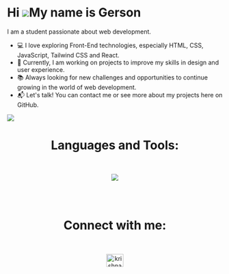 Hi ![](https://user-images.githubusercontent.com/18350557/176309783-0785949b-9127-417c-8b55-ab5a4333674e.gif)My name is Gerson
==================================================================================================================================
I am a student passionate about web development.

* 💻 I love exploring Front-End technologies, especially HTML, CSS, JavaScript, Tailwind CSS and React.
* 🚀 Currently, I am working on projects to improve my skills in design and user experience.
* 📚 Always looking for new challenges and opportunities to continue growing in the world of web development.
* 📬 Let's talk! You can contact me or see more about my projects here on GitHub.


<a href="https://www.github.com/krishnadev7" target="_blank" rel="noreferrer"><img
src="https://img.shields.io/github/followers/krishnadev7?logo=github&style=for-the-badge&color=ef4444&labelColor=0f172a" /></a>

<h1 align="center">Languages and Tools:</h1>
<br/> 
<p align="center"><a href="https://skillicons.dev">
    <img src="https://skillicons.dev/icons?i=java,php,html,css,js,ts,tailwind,bootstrap,react,laravel,mysql,nodejs,git" />
  </a>
</p>
<br/>  
<br/> 

</div>

<h1 align="center">Connect with me:</h1>
<br/> 
<p align="center">
<a href="https://www.linkedin.com/in/gerson-pulache-0896472b4/" target="blank"><img align="center" src="https://raw.githubusercontent.com/rahuldkjain/github-profile-readme-generator/master/src/images/icons/Social/linked-in-alt.svg" alt="krishnadevv" height="30" width="40" /></a>
</p>  
<br/> 
